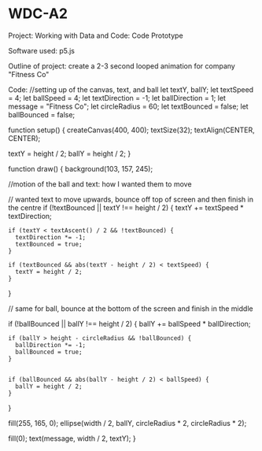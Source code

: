 # WDC-A2
Project: Working with Data and Code: Code Prototype

Software used: p5.js

Outline of project: create a 2-3 second looped animation for company "Fitness Co"

Code:
//setting up of the canvas, text, and ball
let textY, ballY;
let textSpeed = 4; 
let ballSpeed = 4; 
let textDirection = -1; 
let ballDirection = 1; 
let message = "Fitness Co";
let circleRadius = 60; 
let textBounced = false; 
let ballBounced = false;

function setup() {
  createCanvas(400, 400);
  textSize(32);
  textAlign(CENTER, CENTER);
  
  textY = height / 2;
  ballY = height / 2;
}

function draw() {
  background(103, 157, 245);

  //motion of the ball and text: how I wanted them to move

  // wanted text to move upwards, bounce off top of screen and then finish in the centre
  if (!textBounced || textY !== height / 2) {
    textY += textSpeed * textDirection;
    
    if (textY < textAscent() / 2 && !textBounced) {
      textDirection *= -1; 
      textBounced = true; 
    }
    
    if (textBounced && abs(textY - height / 2) < textSpeed) {
      textY = height / 2; 
    }
  }

  // same for ball, bounce at the bottom of the screen and finish in the middle
  
  if (!ballBounced || ballY !== height / 2) {
    ballY += ballSpeed * ballDirection;
    
  
    if (ballY > height - circleRadius && !ballBounced) {
      ballDirection *= -1; 
      ballBounced = true; 
    }
    
  
    if (ballBounced && abs(ballY - height / 2) < ballSpeed) {
      ballY = height / 2; 
    }
  }
  

  fill(255, 165, 0); 
  ellipse(width / 2, ballY, circleRadius * 2, circleRadius * 2);
  
  fill(0); 
  text(message, width / 2, textY);
}
